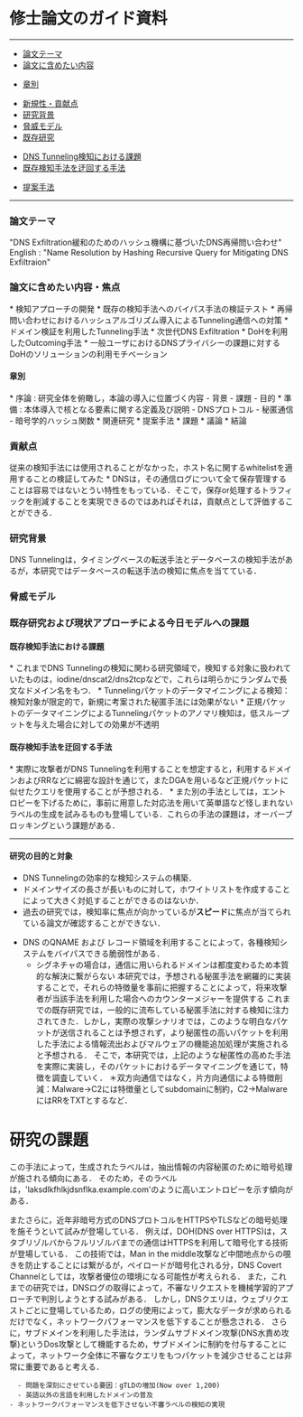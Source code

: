 # 修士論文のガイド資料

---
<!--TOC-->
* [論文テーマ](#theme)
* [論文に含めたい内容](#content)
 - [章別](#chapter)
* [新規性・貢献点](#contribution)
* [研究背景](#background)
* [脅威モデル](#model)
* [既存研究](#related-works)
 - [DNS Tunneling検知における課題](#problem)
 - [既存検知手法を迂回する手法](#bypassing-method)
* [提案手法](#proposal)



---
<h3 id='theme'>論文テーマ</h3>

"DNS Exfiltration緩和のためのハッシュ機構に基づいたDNS再帰問い合わせ"
English : "Name Resolution by Hashing Recursive Query for Mitigating DNS Exfiltraion"


<h3 id='content'>論文に含めたい内容・焦点</h3>
* 検知アプローチの開発
* 既存の検知手法へのバイパス手法の検証テスト
* 再帰問い合わせにおけるハッシュアルゴリズム導入によるTunneling通信への対策
* ドメイン検証を利用したTunneling手法
* 次世代DNS Exfiltration
* DoHを利用したOutcoming手法
* 一般ユーザにおけるDNSプライバシーの課題に対するDoHのソリューションの利用モチベーション

<h4 id='chapter'>章別</h4>
* 序論 : 研究全体を俯瞰し，本論の導入に位置づく内容
 - 背景
 - 課題
 - 目的
* 準備 : 本体導入で核となる要素に関する定義及び説明
 - DNSプロトコル
 - 秘匿通信
 - 暗号学的ハッシュ関数
* 関連研究
* 提案手法
* 課題
* 議論
* 結論


<h3 id='contribution'>貢献点</h3>
従来の検知手法には使用されることがなかった，ホスト名に関するwhitelistを適用することの検証してみた
* DNSは，その通信ログについて全て保存管理することは容易ではないとうい特性をもっている．そこで，保存or処理するトラフィックを削減することを実現できるのではあればそれは，貢献点として評価することができる．

<h3 id='background'>研究背景</h3>
DNS Tunnelingは，タイミングベースの転送手法とデータベースの検知手法があるが，本研究ではデータベースの転送手法の検知に焦点を当てている．


<h3 id='model'>脅威モデル</h3>


<h3 id='related-works'>既存研究および現状アプローチによる今日モデルへの課題</h3>

<h4 id='problem'>既存検知手法における課題</h4>
* これまでDNS Tunnelingの検知に関わる研究領域で，検知する対象に扱われていたものは，iodine/dnscat2/dns2tcpなどで，これらは明らかにランダムで長文なドメイン名をもつ．
* Tunnelingパケットのデータマイニングによる検知：検知対象が限定的で，新規に考案された秘匿手法には効果がない
* 正規パケットのデータマイニングによるTunnelingパケットのアノマリ検知は，低スループットを与えた場合に対しての効果が不透明

<h4 id='bypassing-method'>既存検知手法を迂回する手法</h4>
* 実際に攻撃者がDNS Tunnelingを利用することを想定すると，利用するドメインおよびRRなどに綿密な設計を通じて，またDGAを用いるなど正規パケットに似せたクエリを使用することが予想される．
* また別の手法としては，エントロピーを下げるために，事前に用意した対応法を用いて英単語など怪しまれないラベルの生成を試みるものも登場している．これらの手法の課題は，オーバーブロッキングという課題がある．

---
#### 研究の目的と対象
- DNS Tunnelingの効率的な検知システムの構築．
- ドメインサイズの長さが長いものに対して，ホワイトリストを作成することによって大きく対処することができるのはないか．
- 過去の研究では，検知率に焦点が向かっているが**スピード**に焦点が当てられている論文が確認することができない．
* DNS のQNAME および レコード領域を利用することによって，各種検知システムをバイパスできる脆弱性がある．
  - シグネチャの場合は，通信に用いられるドメインは都度変わるため本質的な解決に繋がらない
本研究では，予想される秘匿手法を網羅的に実装することで，それらの特徴量を事前に把握することによって，将来攻撃者が当該手法を利用した場合へのカウンターメジャーを提供する
 これまでの既存研究では，一般的に流布している秘匿手法に対する検知に注力されてきた．しかし，実際の攻撃シナリオでは，このような明白なパケットが送信されることは予想されず，より秘匿性の高いパケットを利用した手法による情報流出およびマルウェアの機能追加処理が実施されると予想される．
 そこで，本研究では，上記のような秘匿性の高めた手法を実際に実装し，そのパケットにおけるデータマイニングを通じて，特徴を調査していく．
 ＊双方向通信ではなく，片方向通信による特徴削減：Malware->C2には特徴量としてsubdomainに制約，C2->MalwareにはRRをTXTとするなど．


# 研究の課題
この手法によって，生成されたラベルは，抽出情報の内容秘匿のために暗号処理が施される傾向にある．
そのため，そのラベルは，'laksdlkfhlkjdsnflka.example.com'のように高いエントロピーを示す傾向がある．

またさらに，近年非暗号方式のDNSプロトコルをHTTPSやTLSなどの暗号処理を施そうといて試みが登場している．
例えば，DOH(DNS over HTTPS)は，スタブリゾルバからフルリゾルバまでの通信はHTTPSを利用して暗号化する技術が登場している．
この技術では，Man in the middle攻撃など中間地点からの覗きを防止することには繋がるが，ペイロードが暗号化される分，DNS Covert Channelとしては，攻撃者優位の環境になる可能性が考えられる．
また，これまでの研究では，DNSログの取得によって，不審なリクエストを機械学習的アプローチで判別しようとする試みがある．
しかし，DNSクエリは，ウェブリクエストごとに登場しているため，ログの使用によって，膨大なデータが求められるだけでなく，ネットワークパフォーマンスを低下することが懸念される．
  さらに，サブドメインを利用した手法は，ランダムサブドメイン攻撃(DNS水責め攻撃)というDos攻撃として機能するため，サブドメインに制約を付与することによって，ネットワーク全体に不審なクエリをもつパケットを減少させることは非常に重要であると考える．

      - 問題を深刻にさせている要因：gTLDの増加(Now over 1,200)
      - 英語以外の言語を利用したドメインの普及
    - ネットワークパフォーマンスを低下させない不審ラベルの検知の実現
